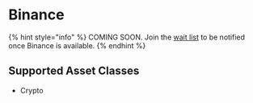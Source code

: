 # Binance

{% hint style="info" %}
COMING SOON. Join the [wait list](https://traderspost.io/broker/binance) to be notified once Binance is available.
{% endhint %}

## Supported Asset Classes

* Crypto
